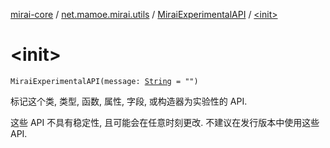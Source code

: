 [mirai-core](../../index.md) / [net.mamoe.mirai.utils](../index.md) / [MiraiExperimentalAPI](index.md) / [&lt;init&gt;](./-init-.md)

# &lt;init&gt;

`MiraiExperimentalAPI(message: `[`String`](https://kotlinlang.org/api/latest/jvm/stdlib/kotlin/-string/index.html)` = "")`

标记这个类, 类型, 函数, 属性, 字段, 或构造器为实验性的 API.

这些 API 不具有稳定性, 且可能会在任意时刻更改.
不建议在发行版本中使用这些 API.

